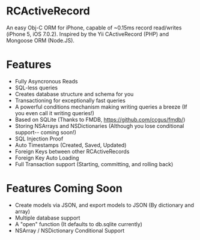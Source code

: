 RCActiveRecord
==============

An easy Obj-C ORM for iPhone, capable of ~0.15ms record read/writes (iPhone 5, iOS 7.0.2). 
Inspired by the Yii CActiveRecord (PHP) and Mongoose ORM (Node.JS).

Features
==========
* Fully Asyncronous Reads
* SQL-less queries
* Creates database structure and schema for you
* Transactioning for exceptionally fast queries
* A powerful conditions mechanism making writing queries a breeze (If you even call it writing queries!)
* Based on SQLite (Thanks to FMDB, https://github.com/ccgus/fmdb/)
* Storing NSArrays and NSDictionaries (Although you lose conditional support-- coming soon!)
* SQL Injection Proof
* Auto Timestamps (Created, Saved, Updated)
* Foreign Keys between other RCActiveRecords
* Foreign Key Auto Loading
* Full Transaction support (Starting, committing, and rolling back)

Features Coming Soon
==========
* Create models via JSON, and export models to JSON (By dictionary and array)
* Multiple database support
* A "open" function (It defaults to db.sqlite currently)
* NSArray / NSDictionary Conditional Support
